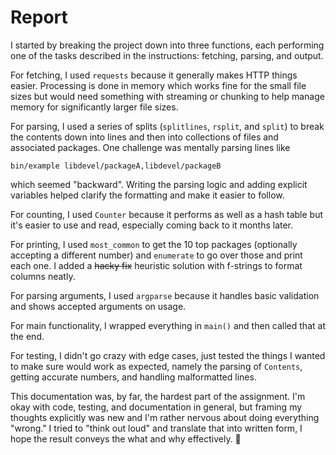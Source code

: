# Report

I started by breaking the project down into three functions, each performing one of the tasks described in the instructions: fetching, parsing, and output.

For fetching, I used `requests` because it generally makes HTTP things easier. Processing is done in memory which works fine for the small file sizes but would need something with streaming or chunking to help manage memory for significantly larger file sizes.

For parsing, I used a series of splits (`splitlines`, `rsplit`, and `split`) to break the contents down into lines and then into collections of files and associated packages. One challenge was mentally parsing lines like

```
bin/example libdevel/packageA,libdevel/packageB
```

which seemed "backward". Writing the parsing logic and adding explicit variables helped clarify the formatting and make it easier to follow.

For counting, I used `Counter` because it performs as well as a hash table but it's easier to use and read, especially coming back to it months later.

For printing, I used `most_common` to get the 10 top packages (optionally accepting a different number) and `enumerate` to go over those and print each one. I added a ~~hacky fix~~ heuristic solution with f-strings to format columns neatly.

For parsing arguments, I used `argparse` because it handles basic validation and shows accepted arguments on usage.

For main functionality, I wrapped everything in `main()` and then called that at the end.

For testing, I didn't go crazy with edge cases, just tested the things I wanted to make sure would work as expected, namely the parsing of `Contents`, getting accurate numbers, and handling malformatted lines.

This documentation was, by far, the hardest part of the assignment. I'm okay with code, testing, and documentation in general, but framing my thoughts explicitly was new and I'm rather nervous about doing everything "wrong." I tried to "think out loud" and translate that into written form, I hope the result conveys the what and why effectively. 🤞

